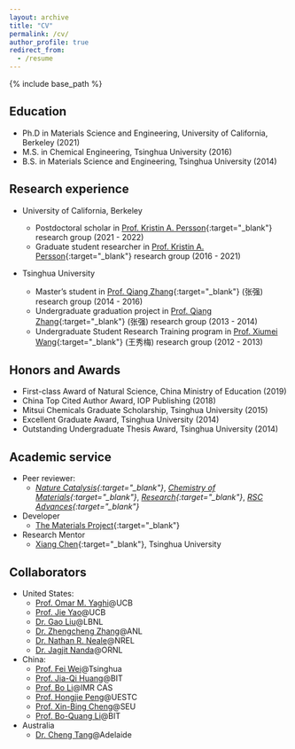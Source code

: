 ```yaml
---
layout: archive
title: "CV"
permalink: /cv/
author_profile: true
redirect_from:
  - /resume
---
```


{% include base_path %}

## Education
* Ph.D in Materials Science and Engineering, University of California, Berkeley (2021)
* M.S. in Chemical Engineering, Tsinghua University (2016)
* B.S. in Materials Science and Engineering, Tsinghua University (2014)

## Research experience
* University of California, Berkeley
  * Postdoctoral scholar in [Prof. Kristin A. Persson](https://perssongroup.lbl.gov/){:target="_blank"} research group (2021 - 2022)
  * Graduate student researcher in [Prof. Kristin A. Persson](https://perssongroup.lbl.gov/){:target="_blank"} research group (2016 - 2021)

* Tsinghua University
  * Master’s student in [Prof. Qiang Zhang](https://www.qianggroup.com/wp/en/home/){:target="_blank"} (张强) research group (2014 - 2016)
  * Undergraduate graduation project in [Prof. Qiang Zhang](https://www.qianggroup.com/wp/en/home/){:target="_blank"} (张强) research group (2013 - 2014)
  * Undergraduate Student Research Training program in [Prof. Xiumei Wang](https://www.mse.tsinghua.edu.cn/info/1024/1601.htm){:target="_blank"} (王秀梅) research group (2012 - 2013)

## Honors and Awards
* First-class Award of Natural Science, China Ministry of Education (2019)
*	China Top Cited Author Award, IOP Publishing (2018)
*	Mitsui Chemicals Graduate Scholarship, Tsinghua University (2015)
*	Excellent Graduate Award, Tsinghua University (2014)
*	Outstanding Undergraduate Thesis Award, Tsinghua University (2014)
  
## Academic service
* Peer reviewer: 
  * *[Nature Catalysis](https://www.nature.com/natcatal/){:target="_blank"}*, *[Chemistry of Materials](https://pubs.acs.org/journal/cmatex){:target="_blank"}*, *[Research](https://spj.sciencemag.org/journals/research/){:target="_blank"}*, *[RSC Advances](https://www.rsc.org/journals-books-databases/about-journals/rsc-advances/){:target="_blank"}*
* Developer
  * [The Materials Project](https://materialsproject.org/about){:target="_blank"}
* Research Mentor
  * [Xiang Chen](https://scholar.google.co.jp/citations?user=q44q6B0AAAAJ){:target="_blank"}, Tsinghua University

## Collaborators
* United States:
  * [Prof. Omar M. Yaghi](https://chemistry.berkeley.edu/faculty/chem/yaghi)@UCB
  * [Prof. Jie Yao](https://mse.berkeley.edu/people_new/yao/)@UCB
  * [Dr. Gao Liu](https://eta.lbl.gov/people/gao-liu)@LBNL
  * [Dr. Zhengcheng Zhang](https://www.anl.gov/profile/zhengcheng-zhang)@ANL
  * [Dr. Nathan R. Neale](https://www.nrel.gov/research/staff/nathan-neale.html)@NREL
  * [Dr. Jagjit Nanda](https://www.ornl.gov/staff-profile/jagjit-nanda)@ORNL
* China:
  * [Prof. Fei Wei](https://www.chemeng.tsinghua.edu.cn/info/1094/2395.htm)@Tsinghua
  * [Prof. Jia-Qi Huang](https://arims.bit.edu.cn/xztd/jsml/js/0e91766ff8234c34ab1f6a5f420b87da.htm)@BIT
  * [Prof. Bo Li](http://sourcedb.imr.cas.cn/zw/rck/fyjy_imr/201408/t20140821_4189339.html)@IMR CAS
  * [Prof. Hongjie Peng](https://faculty.uestc.edu.cn/penghongjie/en/index.htm)@UESTC
  * [Prof. Xin-Bing Cheng](https://power.seu.edu.cn/cxb/list.htm)@SEU
  * [Prof. Bo-Quang Li](https://arims.bit.edu.cn/xztd/jsml/js/0acf6c0d816640679df4a302568e444f.htm)@BIT
* Australia
  * [Dr. Cheng Tang](https://researchers.adelaide.edu.au/profile/cheng.tang)@Adelaide

<script src="/assets/js/vanilla-back-to-top.min.js"></script>
<script>addBackToTop({
  diameter: 56,
  backgroundColor: '#ddd',
  textColor: '#003262'
})</script>

